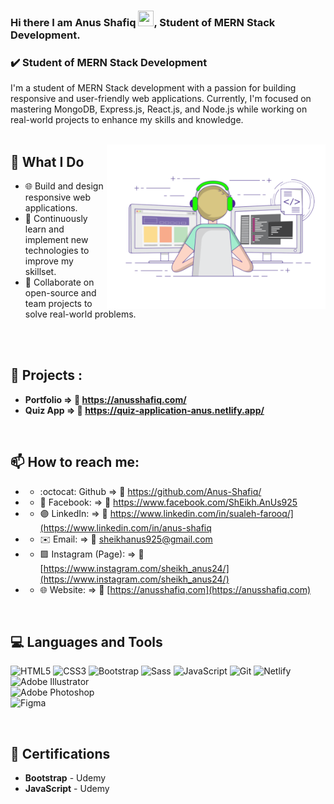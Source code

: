 ### Hi there I am Anus Shafiq <img height="25px" src="https://media.giphy.com/media/hvRJCLFzcasrR4ia7z/giphy.gif" width="25px">,  Student of MERN Stack Development.

### :heavy_check_mark: Student of MERN Stack Development


I'm a student of MERN Stack development with a passion for building responsive and user-friendly web applications. Currently, I'm focused on mastering MongoDB, Express.js, React.js, and Node.js while working on real-world projects to enhance my skills and knowledge. 
<br/>
<br/>



<img align="right" class="GIF" alt="GIF" src="/coding.gif"  width="350px"/>



## 🚀 What I Do



-  🌐 Build and design responsive web applications.  
- 🚀 Continuously learn and implement new technologies to improve my skillset. 
- 🤝 Collaborate on open-source and team projects to solve real-world problems.  
  
<br/>
<br/>

## :medal_sports: Projects :

- **Portfolio   => :link: https://anusshafiq.com/**
- **Quiz App   => :link: https://quiz-application-anus.netlify.app/**


<br />

## 📫 How to reach me:  

- - :octocat: Github              => :link:	https://github.com/Anus-Shafiq/
- - :large_blue_circle: Facebook: => :link:	https://www.facebook.com/ShEikh.AnUs925
- - :purple_circle: LinkedIn:     => :link:	https://www.linkedin.com/in/sualeh-farooq/](https://www.linkedin.com/in/anus-shafiq
- - ✉️ Email:                     => :link: sheikhanus925@gmail.com
- - 🟪 Instagram (Page): => :link: [https://www.instagram.com/sheikh_anus24/](https://www.instagram.com/sheikh_anus24/)  
- - 🌐 Website: => :link: [https://anusshafiq.com](https://anusshafiq.com)  





<br/>

## 💻 Languages and Tools



![HTML5](https://img.shields.io/badge/-HTML5-E34F26?style=flat&logo=html5&logoColor=white)
![CSS3](https://img.shields.io/badge/-CSS3-1572B6?style=flat&logo=css3)
![Bootstrap](https://img.shields.io/badge/-Bootstrap-563D7C?style=flat&logo=bootstrap)
![Sass](https://img.shields.io/badge/-Sass-CC6699?style=flat&logo=sass&logoColor=white)
![JavaScript](https://img.shields.io/badge/-JavaScript-F7DF1E?style=flat&logo=javascript&logoColor=black)
![Git](https://img.shields.io/badge/-Git-F05032?style=flat&logo=git&logoColor=white)
![Netlify](https://img.shields.io/badge/-Netlify-00C7B7?style=flat&logo=netlify&logoColor=white)
![Adobe Illustrator](https://img.shields.io/badge/-Adobe%20Illustrator-FF9A00?style=flat&logo=illustrator&logoColor=white)  
![Adobe Photoshop](https://img.shields.io/badge/-Adobe%20Photoshop-31A8FF?style=flat&logo=photoshop&logoColor=white)  
![Figma](https://img.shields.io/badge/-Figma-F24E1E?style=flat&logo=figma&logoColor=white)   

<br/>


## 📝 Certifications

- **Bootstrap** - Udemy
- **JavaScript** - Udemy


<br />
<br />

